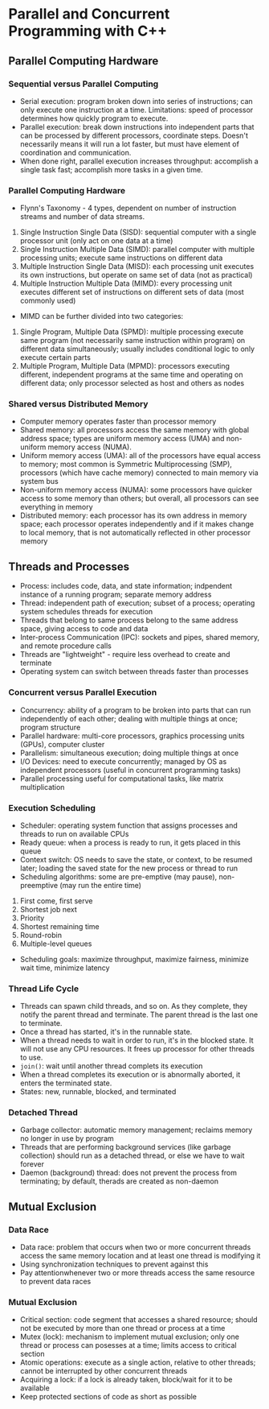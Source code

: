 # Parallel and Concurrent Programming with C++

## Parallel Computing Hardware

### Sequential versus Parallel Computing

* Serial execution: program broken down into series of instructions; can only execute one instruction at a time. Limitations: speed of processor determines how quickly program to execute.
* Parallel execution: break down instructions into independent parts that can be processed by different processors, coordinate steps. Doesn't necessarily means it will run a lot faster, but must have element of coordination and communication. 
* When done right, parallel execution increases throughput: accomplish a single task fast; accomplish more tasks in a given time.

### Parallel Computing Hardware

* Flynn's Taxonomy - 4 types, dependent on number of instruction streams and number of data streams.
1. Single Instruction Single Data (SISD): sequential computer with a single processor unit (only act on one data at a time)
2. Single Instruction Multiple Data (SIMD): parallel computer with multiple processing units; execute same instructions on different data
3. Multiple Instruction Single Data (MISD): each processing unit executes its own instructions, but operate on same set of data (not as practical)
4. Multiple Instruction Multiple Data (MIMD): every processing unit executes different set of instructions on different sets of data (most commonly used)

* MIMD can be further divided into two categories:
1. Single Program, Multiple Data (SPMD): multiple processing execute same program (not necessarily same instruction within program) on different data simultaneously; usually includes conditional logic to only execute certain parts
2. Multiple Program, Multiple Data (MPMD): processors executing different, independent programs at the same time and operating on different data; only processor selected as host and others as nodes

### Shared versus Distributed Memory

* Computer memory operates faster than processor memory
* Shared memory: all processors access the same memory with global address space; types are uniform memory access (UMA) and non-uniform memory access (NUMA).
* Uniform memory access (UMA): all of the processors have equal access to memory; most common is Symmetric Multiprocessing (SMP), processors (which have cache memory) connected to main memory via system bus
* Non-uniform memory access (NUMA): some processors have quicker access to some memory than others; but overall, all processors can see everything in memory
* Distributed memory: each processor has its own address in memory space; each processor operates independently and if it makes change to local memory, that is not automatically reflected in other processor memory

## Threads and Processes

* Process: includes code, data, and state information; indpendent instance of a running program; separate memory address
* Thread: independent path of execution; subset of a process; operating system schedules threads for execution
* Threads that belong to same process belong to the same address space, giving access to code and data
* Inter-process Communication (IPC): sockets and pipes, shared memory, and remote procedure calls
* Threads are "lightweight" - require less overhead to create and terminate
* Operating system can switch between threads faster than processes

### Concurrent versus Parallel Execution
* Concurrency: ability of a program to be broken into parts that can run independently of each other; dealing with multiple things at once; program structure
* Parallel hardware: multi-core processors, graphics processing units (GPUs), computer cluster
* Parallelism: simultaneous execution; doing multiple things at once
* I/O Devices: need to execute concurrently; managed by OS as independent processors (useful in concurrent programming tasks)
* Parallel processing useful for computational tasks, like matrix multiplication

### Execution Scheduling
* Scheduler: operating system function that assigns processes and threads to run on available CPUs
* Ready queue: when a process is ready to run, it gets placed in this queue
* Context switch: OS needs to save the state, or context, to be resumed later; loading the saved state for the new process or thread to run
* Scheduling algorithms: some are pre-emptive (may pause), non-preemptive (may run the entire time)
1. First come, first serve
2. Shortest job next
3. Priority
4. Shortest remaining time
5. Round-robin
6. Multiple-level queues

* Scheduling goals: maximize throughput, maximize fairness, minimize wait time, minimize latency

### Thread Life Cycle

* Threads can spawn child threads, and so on. As they complete, they notify the parent thread and terminate. The parent thread is the last one to terminate.
* Once a thread has started, it's in the runnable state.
* When a thread needs to wait in order to run, it's in the blocked state. It will not use any CPU resources. It frees up processor for other threads to use.
* `join()`: wait until another thread complets its execution
* When a thread completes its execution or is abnormally aborted, it enters the terminated state.
* States: new, runnable, blocked, and terminated 

### Detached Thread

* Garbage collector: automatic memory management; reclaims memory no longer in use by program
* Threads that are performing background services (like garbage collection) should run as a detached thread, or else we have to wait forever
* Daemon (background) thread: does not prevent the process from terminating; by default, therads are created as non-daemon

## Mutual Exclusion

### Data Race

* Data race: problem that occurs when two or more concurrent threads access the same memory location and at least one thread is modifying it
* Using synchronization techniques to prevent against this
* Pay attentionwhenever two or more threads access the same resource to prevent data races

### Mutual Exclusion

* Critical section: code segment that accesses a shared resource; should not be executed by more than one thread or process at a time
* Mutex (lock): mechanism to implement mutual exclusion; only one thread or process can posesses at a time; limits access to critical section
* Atomic operations: execute as a single action, relative to other threads; cannot be interrupted by other concurrent threads
* Acquiring a lock: if a lock is already taken, block/wait for it to be available
* Keep protected sections of code as short as possible
